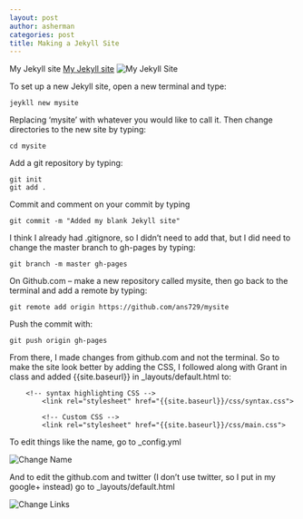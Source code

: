 ```yaml
---
layout: post
author: asherman
categories: post
title: Making a Jekyll Site
---
```


My Jekyll site [My Jekyll site](http://ans729.github.io/mysite/)
![My Jekyll Site](http://farm3.staticflickr.com/2852/10476612455_6642653edd_s.jpg)


To set up a new Jekyll site, open a new terminal and type:
```
jeykll new mysite
```
Replacing ‘mysite’ with whatever you would like to call it.  Then change directories to the new site by typing: 
```
cd mysite
```
Add a git repository by typing:
```
git init
git add .
```
Commit and comment on your commit by typing
```
git commit -m "Added my blank Jekyll site"
```
I think I already had .gitignore, so I didn’t need to add that, but I did need to change the master branch to gh-pages by typing:

```
git branch -m master gh-pages
```
On Github.com – make a new repository called mysite, then go back to the terminal and add a remote by typing:

```
git remote add origin https://github.com/ans729/mysite
```
Push the commit with:

```
git push origin gh-pages
```

From there, I made changes from github.com and not the terminal.  So to make the site look better by adding the CSS, I followed along with Grant in class and added {{site.baseurl}} in _layouts/default.html to:  

```
	<!-- syntax highlighting CSS -->
        <link rel="stylesheet" href="{{site.baseurl}}/css/syntax.css">

        <!-- Custom CSS -->
        <link rel="stylesheet" href="{{site.baseurl}}/css/main.css">
```

To edit things like the name, go to _config.yml 

![Change Name](http://farm8.staticflickr.com/7347/10476631946_6dc1300256.jpg)

And to edit the github.com and twitter (I don’t use twitter, so I put in my google+ instead) go to _layouts/default.html 

![Change Links](http://farm4.staticflickr.com/3678/10476631706_8c829a3d93_s.jpg)
